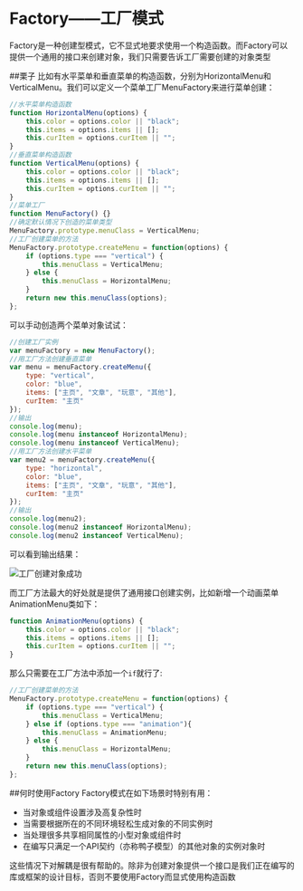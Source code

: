 Factory——工厂模式
===
Factory是一种创建型模式，它不显式地要求使用一个构造函数。而Factory可以提供一个通用的接口来创建对象，我们只需要告诉工厂需要创建的对象类型

##栗子
比如有水平菜单和垂直菜单的构造函数，分别为HorizontalMenu和VerticalMenu。我们可以定义一个菜单工厂MenuFactory来进行菜单创建：
```javascript
//水平菜单构造函数
function HorizontalMenu(options) {
	this.color = options.color || "black";
	this.items = options.items || [];
	this.curItem = options.curItem || "";
}
//垂直菜单构造函数
function VerticalMenu(options) {
	this.color = options.color || "black";
	this.items = options.items || [];
	this.curItem = options.curItem || "";
}
//菜单工厂
function MenuFactory() {}
//确定默认情况下创造的菜单类型
MenuFactory.prototype.menuClass = VerticalMenu;
//工厂创建菜单的方法
MenuFactory.prototype.createMenu = function(options) {
	if (options.type === "vertical") {
		this.menuClass = VerticalMenu;
	} else {
		this.menuClass = HorizontalMenu;
	}
	return new this.menuClass(options);
};
```

可以手动创造两个菜单对象试试：

```javascript
//创建工厂实例
var menuFactory = new MenuFactory();
//用工厂方法创建垂直菜单
var menu = menuFactory.createMenu({
	type: "vertical",
	color: "blue",
	items: ["主页", "文章", "玩意", "其他"],
	curItem: "主页"
});
//输出
console.log(menu);
console.log(menu instanceof HorizontalMenu);
console.log(menu instanceof VerticalMenu);
//用工厂方法创建水平菜单
var menu2 = menuFactory.createMenu({
	type: "horizontal",
	color: "blue",
	items: ["主页", "文章", "玩意", "其他"],
	curItem: "主页"
});
//输出
console.log(menu2);
console.log(menu2 instanceof HorizontalMenu);
console.log(menu2 instanceof VerticalMenu);
```

可以看到输出结果：

![工厂创建对象成功](http://skyinlayerblog.qiniudn.com/img/gitbook/jsDesignPatterns/8.png)

而工厂方法最大的好处就是提供了通用接口创建实例，比如新增一个动画菜单AnimationMenu类如下：
```javascript
function AnimationMenu(options) {
	this.color = options.color || "black";
	this.items = options.items || [];
	this.curItem = options.curItem || "";
}
```

那么只需要在工厂方法中添加一个`if`就行了:
```javascript
//工厂创建菜单的方法
MenuFactory.prototype.createMenu = function(options) {
	if (options.type === "vertical") {
		this.menuClass = VerticalMenu;
	} else if (options.type === "animation"){
		this.menuClass = AnimationMenu;
	} else {
	    this.menuClass = HorizontalMenu;
	}
	return new this.menuClass(options);
};
```

##何时使用Factory
Factory模式在如下场景时特别有用：
- 当对象或组件设置涉及高复杂性时
- 当需要根据所在的不同环境轻松生成对象的不同实例时
- 当处理很多共享相同属性的小型对象或组件时
- 在编写只满足一个API契约（亦称鸭子模型）的其他对象的实例对象时

这些情况下对解耦是很有帮助的。除非为创建对象提供一个接口是我们正在编写的库或框架的设计目标，否则不要使用Factory而显式使用构造函数